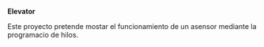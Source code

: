 **Elevator**

Este proyecto pretende mostar el funcionamiento de un asensor mediante la programacio de hilos.

